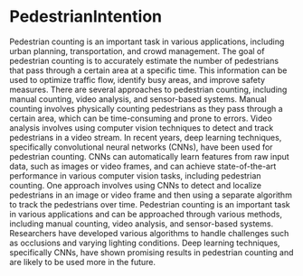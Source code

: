 # PedestrianIntention
Pedestrian counting is an important task in various applications, including urban planning, transportation, and crowd management. The goal of pedestrian counting is to accurately estimate the number of pedestrians that pass through a certain area at a specific time. This information can be used to optimize traffic flow, identify busy areas, and improve safety measures.
There are several approaches to pedestrian counting, including manual counting, video analysis, and sensor-based systems. Manual counting involves physically counting pedestrians as they pass through a certain area, which can be time-consuming and prone to errors. Video analysis involves using computer vision techniques to detect and track pedestrians in a video stream. In recent years, deep learning techniques, specifically convolutional neural networks (CNNs), have been used for pedestrian counting. CNNs can automatically learn features from raw input data, such as images or video frames, and can achieve state-of-the-art performance in various computer vision tasks, including pedestrian counting. One approach involves using CNNs to detect and localize pedestrians in an image or video frame and then using a separate algorithm to track the pedestrians over time.
Pedestrian counting is an important task in various applications and can be approached through various methods, including manual counting, video analysis, and sensor-based systems. Researchers have developed various algorithms to handle challenges such as occlusions and varying lighting conditions. Deep learning techniques, specifically CNNs, have shown promising results in pedestrian counting and are likely to be used more in the future.
